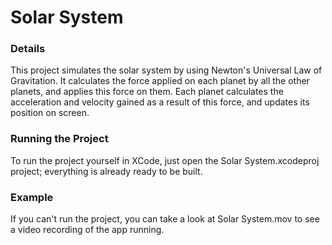 # Solar System

<h3>Details</h3>
This project simulates the solar system by using Newton's Universal Law of Gravitation. It calculates the force applied on each planet by all the other planets, and applies this force on them. Each planet calculates the acceleration and velocity gained as a result of this force, and updates its position on screen.

<h3>Running the Project</h3>
To run the project yourself in XCode, just open the Solar System.xcodeproj project; everything is already ready to be built.

<h3>Example</h3>
If you can't run the project, you can take a look at Solar System.mov to see a video recording of the app running.
